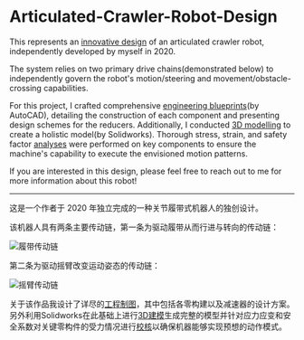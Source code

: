 # Articulated-Crawler-Robot-Design

This represents an [innovative design](https://github.com/WanFengLi/Articulated-Crawler-Robot-Design/blob/main/Engineering%20Drawings%20%5B%E5%B7%A5%E7%A8%8B%E5%88%B6%E5%9B%BE%5D/Engineering%20Drawing%20Preview%20File%20%5Bpdf%E9%A2%84%E8%A7%88%E6%96%87%E4%BB%B6%5D/%E6%80%BB%E8%A3%85%E5%9B%BE%E5%AE%8C%E6%95%B4%E7%89%88.pdf) of an articulated crawler robot, independently developed by myself in 2020. 

The system relies on two primary drive chains(demonstrated below) to independently govern the robot's motion/steering and movement/obstacle-crossing capabilities. 

For this project, I crafted comprehensive [engineering blueprints](https://github.com/WanFengLi/Articulated-Crawler-Robot-Design-/tree/main/Engineering%20Drawings%20%5B%E5%B7%A5%E7%A8%8B%E5%88%B6%E5%9B%BE%5D)(by AutoCAD), detailing the construction of each component and presenting design schemes for the reducers. Additionally, I conducted [3D modelling](https://github.com/WanFengLi/Articulated-Crawler-Robot-Design-/tree/main/3D%20Modeling%20Files%20%5B%E5%BB%BA%E6%A8%A1%E6%96%87%E4%BB%B6%5D) to create a holistic model(by Solidworks). Thorough stress, strain, and safety factor [analyses](https://github.com/WanFengLi/Articulated-Crawler-Robot-Design-/tree/main/Simulation%20Verification%20%5B%E4%BB%BF%E7%9C%9F%E4%B8%8E%E6%A0%A1%E6%A0%B8%5D) were performed on key components to ensure the machine's capability to execute the envisioned motion patterns.

If you are interested in this design, please feel free to reach out to me for more information about this robot!
***

这是一个作者于 2020 年独立完成的一种关节履带式机器人的独创设计。

该机器人具有两条主要传动链，第一条为驱动履带从而行进与转向的传动链：

![履带传动链](https://github.com/WanFengLi/Articulated-Crawler-Robot-Design-/blob/main/Presentation%20Videos%20%5B%E6%BC%94%E7%A4%BA%E8%A7%86%E9%A2%91%5D/Caterpillar%20Drive%20Chain%20%5B%E5%B1%A5%E5%B8%A6%E4%BC%A0%E5%8A%A8%E9%93%BE%5D.gif)

第二条为驱动摇臂改变运动姿态的传动链：

![摇臂传动链](https://github.com/WanFengLi/Articulated-Crawler-Robot-Design-/blob/main/Presentation%20Videos%20%5B%E6%BC%94%E7%A4%BA%E8%A7%86%E9%A2%91%5D/Rocker%20Arm%20Drive%20Chain%20%5B%E6%91%87%E8%87%82%E4%BC%A0%E5%8A%A8%E9%93%BE%5D.gif)

关于该作品我设计了详尽的[工程制图](https://github.com/WanFengLi/Articulated-Crawler-Robot-Design-/tree/main/Engineering%20Drawings%20%5B%E5%B7%A5%E7%A8%8B%E5%88%B6%E5%9B%BE%5D)，其中包括各零构建以及减速器的设计方案。另外利用Solidworks在此基础上进行[3D建模](https://github.com/WanFengLi/Articulated-Crawler-Robot-Design-/tree/main/3D%20Modeling%20Files%20%5B%E5%BB%BA%E6%A8%A1%E6%96%87%E4%BB%B6%5D)生成完整的模型并针对应力应变和安全系数对关键零构件的受力情况进行[校核](https://github.com/WanFengLi/Articulated-Crawler-Robot-Design-/tree/main/Simulation%20Verification%20%5B%E4%BB%BF%E7%9C%9F%E4%B8%8E%E6%A0%A1%E6%A0%B8%5D)以确保机器能够实现预想的动作模式。
